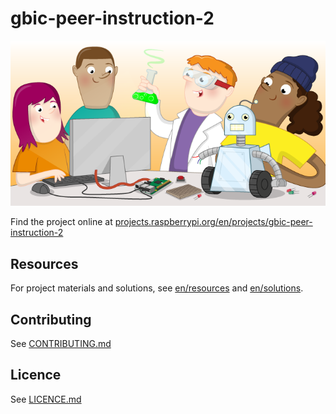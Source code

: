 # gbic-peer-instruction-2

![gbic-peer-instruction-2](banner.png)

Find the project online at [projects.raspberrypi.org/en/projects/gbic-peer-instruction-2](https://projects.raspberrypi.org/en/projects/gbic-peer-instruction-2)

## Resources
For project materials and solutions, see [en/resources](https://github.com/raspberrypilearning/gbic-peer-instruction-2/tree/master/en/resources) and [en/solutions](https://github.com/raspberrypilearning/gbic-peer-instruction-2/tree/master/en/solutions).

## Contributing
See [CONTRIBUTING.md](CONTRIBUTING.md)

## Licence
 See [LICENCE.md](LICENCE.md)